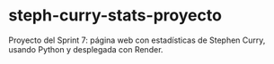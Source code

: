 # steph-curry-stats-proyecto
Proyecto del Sprint 7: página web con estadísticas de Stephen Curry, usando Python y desplegada con Render.
